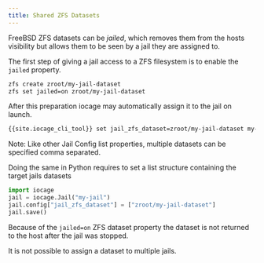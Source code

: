 ```yaml
---
title: Shared ZFS Datasets
---
```

FreeBSD ZFS datasets can be *jailed*, which removes them from the hosts visibility but allows them to be seen by a jail they are assigned to.

The first step of giving a jail access to a ZFS filesystem is to enable the `jailed` property.

```sh
zfs create zroot/my-jail-dataset
zfs set jailed=on zroot/my-jail-dataset
```

After this preparation iocage may automatically assign it to the jail on launch.

```sh
{{site.iocage_cli_tool}} set jail_zfs_dataset=zroot/my-jail-dataset my-jail
```

Note: Like other Jail Config list properties, multiple datasets can be specified comma separated.

Doing the same in Python requires to set a list structure containing the target jails datasets

```python
import iocage
jail = iocage.Jail("my-jail")
jail.config["jail_zfs_dataset"] = ["zroot/my-jail-dataset"]
jail.save()
```

Because of the `jailed=on` ZFS dataset property the dataset is not returned to the host after the jail was stopped.

It is not possible to assign a dataset to multiple jails.
